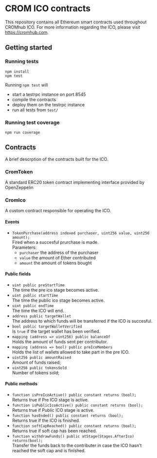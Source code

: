 # CROM ICO contracts

This repository contains all Ethereum smart contracts used throughout CROMhub
ICO. For more information regarding the ICO, please visit https://cromhub.com.

## Getting started
### Running tests
```
npm install
npm test
```
Running `npm test` will
- start a testrpc instance on port 8545
- compile the contracts
- deploy them on the testrpc instance
- run all tests from `test/`

### Running test coverage
```
npm run coverage
```

## Contracts
A brief descrption of the contracts built for
the ICO.

### CromToken

A standard ERC20 token contract implementing interface provided by OpenZeppelin

### CromIco
A custom contract responsible for operating the
ICO.

#### Events
- `TokenPurchase(address indexed purchaser, uint256 value, uint256 amount);`  
    Fired when a succesful prurchase is made.  
    Parameters:
    - `purchaser` the address of the purchaser
    - `value` the amount of Ether contributed
    - `amount` the amount of tokens bought

#### Public fields
- `uint public preStartTime`  
    The time the pre ico stage becomes active.
- `uint public startTime`  
    The time the public ico stage becomes active.
- `uint public endTime`  
    The time the ICO will end.
- `address public targetWallet`  
    The address to which funds will be
    transferred if the ICO is succesful.
- `bool public targetWalletVerified`  
    Is `true` if the target wallet has been
    verified.
- `mapping (address => uint256) public balanceOf`  
    Holds the amount of funds sent per
    contributor.
- `mapping (address => bool) public preIcoMembers`  
    Holds the list of wallets allowed to take part in the pre
    ICO.
- `uint256 public amountRaised`  
    Amount of funds raised;
- `uint256 public tokensSold`  
    Number of tokens sold;

#### Public methods
- `function isPreIcoActive() public constant returns (bool);`  
    Returns true if Pre ICO stage is active.
- `function isPublicIcoActive() public constant returns (bool);`  
    Returns true if Public ICO stage is active.
- `function hasEnded() public constant returns (bool);`  
    Returns true if the ICO is finished.
- `function softCapReached() public constant returns (bool);`  
    Returns true if soft cap has been reached.
- `function withdrawFunds() public atStage(Stages.AfterIco) returns(bool);`  
    Transfer the funds back to the contributer
    in case the ICO hasn't reached the soft cap
    and is finished.
